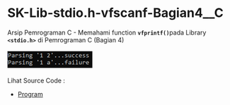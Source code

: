 # SK-Lib-stdio.h-vfscanf-Bagian4__C
Arsip Pemrograman C - Memahami function <code><b>vfprintf()</b></code>pada Library <code><b>&lt;stdio.h></b></code> di Pemrograman C (Bagian 4)<br><br>
<img src="https://github.com/RizkyKhapidsyah/SK-Lib-stdio.h-vfscanf-Bagian4__C/blob/master/SK-Lib-stdio.h-vfscanf-Bagian4__C/x64/result/001.PNG"><br><br>
Lihat Source Code : <br>
- <a href="https://github.com/RizkyKhapidsyah/SK-Lib-stdio.h-vfscanf-Bagian4__C/blob/master/SK-Lib-stdio.h-vfscanf-Bagian4__C/Source.c">Program</a>
